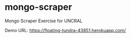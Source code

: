 # mongo-scraper
Mongo Scraper Exercise for UNCRAL

Demo URL: https://floating-tundra-43851.herokuapp.com/
